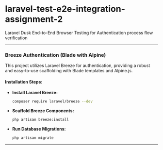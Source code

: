 # laravel-test-e2e-integration-assignment-2

Laravel Dusk End-to-End Browser Testing for Authentication process flow verification

---

### Breeze Authentication (Blade with Alpine)

This project utilizes Laravel Breeze for authentication, providing a robust and easy-to-use scaffolding with Blade templates and Alpine.js.

#### Installation Steps:

* **Install Laravel Breeze:**
    ```bash
    composer require laravel/breeze --dev
    ```

* **Scaffold Breeze Components:**
    ```bash
    php artisan breeze:install
    ```

* **Run Database Migrations:**
    ```bash
    php artisan migrate
    ```

---